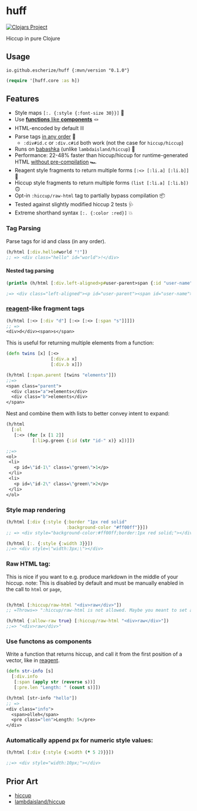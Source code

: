 # huff
[![Clojars Project](https://img.shields.io/clojars/v/io.github.escherize/huff.svg)](https://clojars.org/io.github.escherize/huff)

Hiccup in pure Clojure

## Usage

`io.github.escherize/huff {:mvn/version "0.1.0"}`

``` clojure
(require '[huff.core :as h])
```

## Features

- Style maps `[:. {:style {:font-size 30}}]` 🎨
- Use [**functions** like **components**](#use-functons-as-components) 🪢
- HTML-encoded by default ⛓️
- Parse tags [in any order](#tag-parsing) 🔀
  - `:div#id.c` or `:div.c#id` both work (not the case for `hiccup/hiccup`)
- Runs on [babashka](https://github.com/babashka/babashka) (unlike `lambdaisland/hiccup`) 👵
- Performance: 22-48% faster than hiccup/hiccup for runtime-generated HTML [without pre-compilation](https://github.com/escherize/huff/issues/8) 🏎
- Reagent style fragments to return multiple forms `[:<> [:li.a] [:li.b]]` 🙂
- Hiccup style fragments to return multiple forms `(list [:li.a] [:li.b])` 🙃
- Opt-in `:hiccup/raw-html` tag to partially bypass compilation 📦
- Tested against slightly modified hiccup 2 tests 🩺
- Extreme shorthand syntax `[:. {:color :red}]` 💥

### Tag Parsing

Parse tags for id and class (in any order).

```clojure
(h/html [:div.hello#world "!"])
;; => <div class="hello" id="world">!</div>
```

#### Nested tag parsing

```clojure
(println (h/html [:div.left-aligned>p#user-parent>span {:id "user-name"} "Jason"]))

;=> <div class="left-aligned"><p id="user-parent"><span id="user-name">Jason</span></p></div>
```

### [reagent](https://github.com/reagent-project/reagent)-like fragment tags

```clojure
(h/html [:<> [:div "d"] [:<> [:<> [:span "s"]]]])
;; => 
<div>d</div><span>s</span>
```

This is useful for returning multiple elements from a function:

```clojure
(defn twins [x] [:<>
                 [:div.a x]
                 [:div.b x]])

(h/html [:span.parent [twins "elements"]])
;;=>
<span class="parent">
  <div class="a">elements</div>
  <div class="b">elements</div>
</span>

```

Nest and combine them with lists to better convey intent to expand:

``` clojure
(h/html
  [:ol
   [:<> (for [x [1 2]]
          [:li>p.green {:id (str "id-" x)} x])]])

;;=>
<ol>
 <li>
   <p id=\"id-1\" class=\"green\">1</p>
 </li>
 <li>
   <p id=\"id-2\" class=\"green\">2</p>
 </li>
</ol>

```

### Style map rendering

```clojure
(h/html [:div {:style {:border "1px red solid"
                       :background-color "#ff00ff"}}])
;; => <div style="background-color:#ff00ff;border:1px red solid;"></div>

(h/html [:. {:style {:width 3}}])
;;=> <div style=\"width:3px;\"></div>
```

### Raw HTML tag:

This is nice if you want to e.g. produce markdown in the middle of your hiccup.  note: This is disabled by default and must be manually enabled in the call to `html` or `page`,

``` clojure

(h/html [:hiccup/raw-html "<div>raw</div>"])
;; =Throws=> ":hiccup/raw-html is not allowed. Maybe you meant to set allow-raw to true?""

(h/html {:allow-raw true} [:hiccup/raw-html "<div>raw</div>"])
;;=> "<div>raw</div>"
```

### Use functons as components

Write a function that returns hiccup, and call it from the first position of a vector, like in [reagent](https://cljdoc.org/d/reagent/reagent/1.2.0/doc/tutorials/using-square-brackets-instead-of-parentheses-#using-greet-via--1).

```clojure
(defn str-info [s]
  [:div.info
   [:span (apply str (reverse s))]
   [:pre.len "Length: " (count s)]])

(h/html [str-info "hello"])
;; => 
<div class="info">
  <span>olleh</span>
  <pre class="len">Length: 5</pre>
</div>
```

### Automatically append px for numeric style values:

``` clojure
(h/html [:div {:style {:width (* 5 2)}}])

;;=> <div style="width:10px;"></div>
```

## Prior Art

- [hiccup](https://github.com/weavejester/hiccup)
- [lambdaisland/hiccup](https://github.com/lambdaisland/hiccup)
